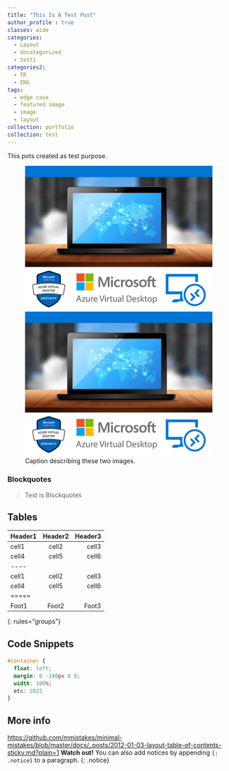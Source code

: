 ```yaml
---
title: "This Is A Test Post"
author_profile : true
classes: wide
categories:
  - Layout
  - Uncategorized
  - test1
categories2:
  - TR
  - ENG
tags:
  - edge case
  - featured image
  - image
  - layout
collection: portfolio
collection: test
---
```


This pots created as test purpose.

<figure class="half">
    <a href="/assets/images/AVD.jpg"><img src="/assets/images/AVD.jpg"></a>
    <a href="/assets/images/AVD.jpg"><img src="/assets/images/AVD.jpg"></a>
    <figcaption>Caption describing these two images.</figcaption>
</figure>

### Blockquotes
> Test is Blockquotes 

## Tables

| Header1 | Header2 | Header3 |
|:--------|:-------:|--------:|
| cell1   | cell2   | cell3   |
| cell4   | cell5   | cell6   |
|----
| cell1   | cell2   | cell3   |
| cell4   | cell5   | cell6   |
|=====
| Foot1   | Foot2   | Foot3
{: rules="groups"}

## Code Snippets

```css
#container {
  float: left;
  margin: 0 -240px 0 0;
  width: 100%;
  etc: 2023
}
```

## More info
https://github.com/mmistakes/minimal-mistakes/blob/master/docs/_posts/2012-01-03-layout-table-of-contents-sticky.md?plain=1
**Watch out!** You can also add notices by appending `{: .notice}` to a paragraph.
{: .notice}
